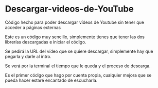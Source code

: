 # Descargar-videos-de-YouTube
Código hecho para poder descargar vídeos de Youtube sin tener que acceder a páginas externas

Este es un código muy sencillo, simplemente tienes que tener las dos librerías descargadas e iniciar el código.

Se pedirá la URL del vídeo que se quiere descargar, simplemente hay que pegarla y darle al intro.

Se verá por la terminal el tiempo que le queda y el proceso de descarga.

Es el primer código que hago por cuenta propia, cualquier mejora que se pueda hacer estaré encantado de escucharla.
